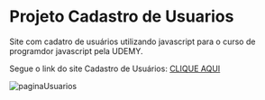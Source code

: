 # Projeto Cadastro de Usuarios

Site com cadatro de usuários utilizando javascript para o curso de programdor javascript pela UDEMY.

Segue o link do site Cadastro de Usuários: [CLIQUE AQUI](https://rafaelflorentinobarbosa.github.io/ProjetoUsuarios/)

![paginaUsuarios](https://github.com/rafaelflorentinobarbosa/ProjetoUsuarios/assets/135062207/5edcbb9a-0737-42c7-9fef-fce0f5399755)
